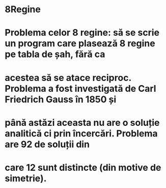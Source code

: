 # 8Regine
#
#    Problema celor 8 regine: să se scrie un program care plasează 8 regine pe tabla de șah, fără ca
# acestea să se atace reciproc. Problema a fost investigată de Carl Friedrich Gauss în 1850 și
# până astăzi aceasta nu are o soluție analitică ci prin încercări. Problema are 92 de soluții din
# care 12 sunt distincte (din motive de simetrie).
